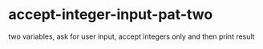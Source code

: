 accept-integer-input-pat-two
============================

two variables, ask for user input, accept integers only and then print result
